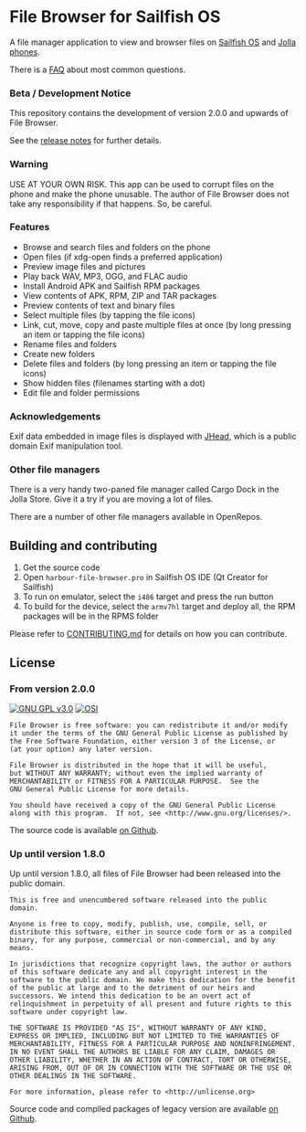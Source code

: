 # File Browser for Sailfish OS

A file manager application to view and browser files on
[Sailfish OS](https://sailfishos.org/) and [Jolla phones](http://jolla.com/).

There is a [FAQ](https://github.com/ichthyosaurus/harbour-file-browser/blob/master/FAQ.md)
about most common questions.

### Beta / Development Notice

This repository contains the development of version 2.0.0 and upwards of File Browser.

See the [release notes](https://github.com/ichthyosaurus/harbour-file-browser/blob/master/CHANGELOG.md)
for further details.


### Warning

USE AT YOUR OWN RISK. This app can be used to corrupt files on the phone
and make the phone unusable. The author of File Browser does not take any
responsibility if that happens. So, be careful.

### Features

 * Browse and search files and folders on the phone
 * Open files (if xdg-open finds a preferred application)
 * Preview image files and pictures
 * Play back WAV, MP3, OGG, and FLAC audio
 * Install Android APK and Sailfish RPM packages
 * View contents of APK, RPM, ZIP and TAR packages
 * Preview contents of text and binary files
 * Select multiple files (by tapping the file icons)
 * Link, cut, move, copy and paste multiple files at once (by long pressing an
   item or tapping the file icons)
 * Rename files and folders
 * Create new folders
 * Delete files and folders (by long pressing an item or tapping
   the file icons)
 * Show hidden files (filenames starting with a dot)
 * Edit file and folder permissions

### Acknowledgements

Exif data embedded in image files is displayed with [JHead](http://www.sentex.net/~mwandel/jhead/),
which is a public domain Exif manipulation tool.

### Other file managers

There is a very handy two-paned file manager called Cargo Dock
in the Jolla Store. Give it a try if you are moving a lot of files.

There are a number of other file managers available in OpenRepos.

## Building and contributing

1. Get the source code
2. Open `harbour-file-browser.pro` in Sailfish OS IDE (Qt Creator for Sailfish)
3. To run on emulator, select the `i486` target and press the run button
4. To build for the device, select the `armv7hl` target and deploy all,
   the RPM packages will be in the RPMS folder

Please refer to [CONTRIBUTING.md](CONTRIBUTING.md) for details on how you can
contribute.

## License

### From version 2.0.0

[![GNU GPL v3.0](http://www.gnu.org/graphics/gplv3-127x51.png)](http://www.gnu.org/licenses/gpl.html)
[![OSI](http://opensource.org/trademarks/opensource/OSI-Approved-License-100x137.png)](https://opensource.org/licenses/GPL-3.0)

    File Browser is free software: you can redistribute it and/or modify
    it under the terms of the GNU General Public License as published by
    the Free Software Foundation, either version 3 of the License, or
    (at your option) any later version.

    File Browser is distributed in the hope that it will be useful,
    but WITHOUT ANY WARRANTY; without even the implied warranty of
    MERCHANTABILITY or FITNESS FOR A PARTICULAR PURPOSE.  See the
    GNU General Public License for more details.

    You should have received a copy of the GNU General Public License
    along with this program.  If not, see <http://www.gnu.org/licenses/>.

The source code is available [on Github](https://github.com/ichthyosaurus/harbour-file-browser).


### Up until version 1.8.0

Up until version 1.8.0, all files of File Browser had been released into the
public domain.

    This is free and unencumbered software released into the public domain.

    Anyone is free to copy, modify, publish, use, compile, sell, or
    distribute this software, either in source code form or as a compiled
    binary, for any purpose, commercial or non-commercial, and by any
    means.

    In jurisdictions that recognize copyright laws, the author or authors
    of this software dedicate any and all copyright interest in the
    software to the public domain. We make this dedication for the benefit
    of the public at large and to the detriment of our heirs and
    successors. We intend this dedication to be an overt act of
    relinquishment in perpetuity of all present and future rights to this
    software under copyright law.

    THE SOFTWARE IS PROVIDED "AS IS", WITHOUT WARRANTY OF ANY KIND,
    EXPRESS OR IMPLIED, INCLUDING BUT NOT LIMITED TO THE WARRANTIES OF
    MERCHANTABILITY, FITNESS FOR A PARTICULAR PURPOSE AND NONINFRINGEMENT.
    IN NO EVENT SHALL THE AUTHORS BE LIABLE FOR ANY CLAIM, DAMAGES OR
    OTHER LIABILITY, WHETHER IN AN ACTION OF CONTRACT, TORT OR OTHERWISE,
    ARISING FROM, OUT OF OR IN CONNECTION WITH THE SOFTWARE OR THE USE OR
    OTHER DEALINGS IN THE SOFTWARE.

    For more information, please refer to <http://unlicense.org>

Source code and compiled packages of legacy version are available
[on Github](https://github.com/karip/harbour-file-browser).

